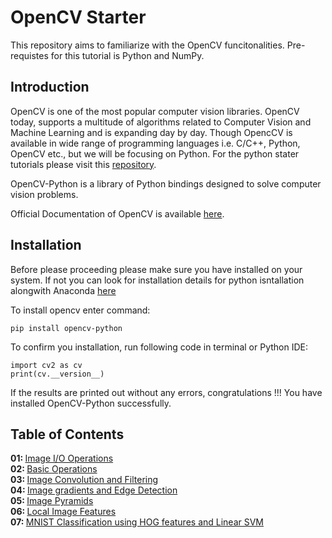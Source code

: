 # OpenCV Starter

This repository aims to familiarize with the OpenCV funcitonalities. Pre-requistes for this tutorial is Python and NumPy.

## Introduction

OpenCV is one of the most popular computer vision libraries. OpenCV today, supports a multitude of algorithms related to Computer Vision and Machine Learning and is expanding day by day. Though OpencCV is available in wide range of programming languages i.e. C/C++, Python, OpenCV etc., but we will be focusing on Python. For the python stater tutorials please visit this [repository](https://github.com/visionatseecs/python-starter).

OpenCV-Python is a library of Python bindings designed to solve computer vision problems.

Official Documentation of OpenCV is available [here](https://docs.opencv.org/).

## Installation

Before please proceeding please make sure you have installed on your system. If not you can look for installation details for python isntallation alongwith Anaconda [here](https://github.com/visionatseecs/python-starter/blob/main/01%20-%20Introduction%20and%20Installation/installation.ipynb)

To install opencv enter command:
```
pip install opencv-python
```

To confirm you installation, run following code in terminal or Python IDE:

```
import cv2 as cv
print(cv.__version__)
```

If the results are printed out without any errors, congratulations !!! You have installed OpenCV-Python successfully.

## Table of Contents
<b>01: </b> [Image I/O Operations](././01.ipynb) <br>
<b>02: </b> [Basic Operations](././02.ipynb)<br>
<b>03: </b> [Image Convolution and Filtering](././03.ipynb) <br>
<b>04: </b> [Image gradients and Edge Detection](././04.ipynb) <br>
<b>05: </b> [Image Pyramids](././05.ipynb) <br>
<b>06: </b> [Local Image Features](././06.ipynb) <br>
<b>07: </b> [MNIST Classification using HOG features and Linear SVM](././07.ipynb) <br>